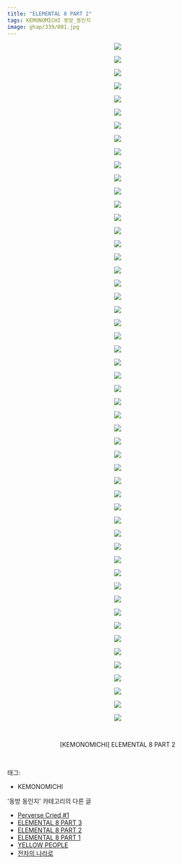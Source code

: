 ```yaml
---
title: "ELEMENTAL 8 PART 2"
tags: KEMONOMICHI 동방_동인지
image: ghap/339/001.jpg
---
```

<div class="article">
<p style="text-align: center; clear: none; float: none;"><img src="{{ site.nasurl }}/ghap/339/001.jpg"/></p>
<p style="text-align: center; clear: none; float: none;"><img src="{{ site.nasurl }}/ghap/339/002.jpg"/></p>
<p style="text-align: center; clear: none; float: none;"><img src="{{ site.nasurl }}/ghap/339/003.jpg"/></p>
<p style="text-align: center; clear: none; float: none;"><img src="{{ site.nasurl }}/ghap/339/004.jpg"/></p>
<p style="text-align: center; clear: none; float: none;"><img src="{{ site.nasurl }}/ghap/339/005.jpg"/></p>
<p style="text-align: center; clear: none; float: none;"><img src="{{ site.nasurl }}/ghap/339/006.jpg"/></p>
<p style="text-align: center; clear: none; float: none;"><img src="{{ site.nasurl }}/ghap/339/007.jpg"/></p>
<p style="text-align: center; clear: none; float: none;"><img src="{{ site.nasurl }}/ghap/339/008.jpg"/></p>
<p style="text-align: center; clear: none; float: none;"><img src="{{ site.nasurl }}/ghap/339/009.jpg"/></p>
<p style="text-align: center; clear: none; float: none;"><img src="{{ site.nasurl }}/ghap/339/010.jpg"/></p>
<p style="text-align: center; clear: none; float: none;"><img src="{{ site.nasurl }}/ghap/339/011.jpg"/></p>
<p style="text-align: center; clear: none; float: none;"><img src="{{ site.nasurl }}/ghap/339/012.jpg"/></p>
<p style="text-align: center; clear: none; float: none;"><img src="{{ site.nasurl }}/ghap/339/013.jpg"/></p>
<p style="text-align: center; clear: none; float: none;"><img src="{{ site.nasurl }}/ghap/339/014.jpg"/></p>
<p style="text-align: center; clear: none; float: none;"><img src="{{ site.nasurl }}/ghap/339/015.jpg"/></p>
<p style="text-align: center; clear: none; float: none;"><img src="{{ site.nasurl }}/ghap/339/016.jpg"/></p>
<p style="text-align: center; clear: none; float: none;"><img src="{{ site.nasurl }}/ghap/339/017.jpg"/></p>
<p style="text-align: center; clear: none; float: none;"><img src="{{ site.nasurl }}/ghap/339/018.jpg"/></p>
<p style="text-align: center; clear: none; float: none;"><img src="{{ site.nasurl }}/ghap/339/019.jpg"/></p>
<p style="text-align: center; clear: none; float: none;"><img src="{{ site.nasurl }}/ghap/339/020.jpg"/></p>
<p style="text-align: center; clear: none; float: none;"><img src="{{ site.nasurl }}/ghap/339/021.jpg"/></p>
<p style="text-align: center; clear: none; float: none;"><img src="{{ site.nasurl }}/ghap/339/022.jpg"/></p>
<p style="text-align: center; clear: none; float: none;"><img src="{{ site.nasurl }}/ghap/339/023.jpg"/></p>
<p style="text-align: center; clear: none; float: none;"><img src="{{ site.nasurl }}/ghap/339/024.jpg"/></p>
<p style="text-align: center; clear: none; float: none;"><img src="{{ site.nasurl }}/ghap/339/025.jpg"/></p>
<p style="text-align: center; clear: none; float: none;"><img src="{{ site.nasurl }}/ghap/339/026.jpg"/></p>
<p style="text-align: center; clear: none; float: none;"><img src="{{ site.nasurl }}/ghap/339/027.jpg"/></p>
<p style="text-align: center; clear: none; float: none;"><img src="{{ site.nasurl }}/ghap/339/028.jpg"/></p>
<p style="text-align: center; clear: none; float: none;"><img src="{{ site.nasurl }}/ghap/339/029.jpg"/></p>
<p style="text-align: center; clear: none; float: none;"><img src="{{ site.nasurl }}/ghap/339/030.jpg"/></p>
<p style="text-align: center; clear: none; float: none;"><img src="{{ site.nasurl }}/ghap/339/031.jpg"/></p>
<p style="text-align: center; clear: none; float: none;"><img src="{{ site.nasurl }}/ghap/339/032.jpg"/></p>
<p style="text-align: center; clear: none; float: none;"><img src="{{ site.nasurl }}/ghap/339/033.jpg"/></p>
<p style="text-align: center; clear: none; float: none;"><img src="{{ site.nasurl }}/ghap/339/034.jpg"/></p>
<p style="text-align: center; clear: none; float: none;"><img src="{{ site.nasurl }}/ghap/339/035.jpg"/></p>
<p style="text-align: center; clear: none; float: none;"><img src="{{ site.nasurl }}/ghap/339/036.jpg"/></p>
<p style="text-align: center; clear: none; float: none;"><img src="{{ site.nasurl }}/ghap/339/037.jpg"/></p>
<p style="text-align: center; clear: none; float: none;"><img src="{{ site.nasurl }}/ghap/339/038.jpg"/></p>
<p style="text-align: center; clear: none; float: none;"><img src="{{ site.nasurl }}/ghap/339/039.jpg"/></p>
<p style="text-align: center; clear: none; float: none;"><img src="{{ site.nasurl }}/ghap/339/040.jpg"/></p>
<p style="text-align: center; clear: none; float: none;"><img src="{{ site.nasurl }}/ghap/339/041.jpg"/></p>
<p style="text-align: center; clear: none; float: none;"><img src="{{ site.nasurl }}/ghap/339/042.jpg"/></p>
<p style="text-align: center; clear: none; float: none;"><img src="{{ site.nasurl }}/ghap/339/043.jpg"/></p>
<p style="text-align: center; clear: none; float: none;"><img src="{{ site.nasurl }}/ghap/339/044.jpg"/></p>
<p style="text-align: center; clear: none; float: none;"><img src="{{ site.nasurl }}/ghap/339/045.jpg"/></p>
<p style="text-align: center; clear: none; float: none;"><img src="{{ site.nasurl }}/ghap/339/046.jpg"/></p>
<p style="text-align: center; clear: none; float: none;"><img src="{{ site.nasurl }}/ghap/339/047.jpg"/></p>
<p style="text-align: center; clear: none; float: none;"><img src="{{ site.nasurl }}/ghap/339/048.jpg"/></p>
<p style="text-align: center; clear: none; float: none;"><img src="{{ site.nasurl }}/ghap/339/049.jpg"/></p>
<p style="text-align: center; clear: none; float: none;"><img src="{{ site.nasurl }}/ghap/339/050.jpg"/></p>
<p style="text-align: center; clear: none; float: none;"><img src="{{ site.nasurl }}/ghap/339/051.jpg"/></p>
<p style="text-align: center; clear: none; float: none;"><img src="{{ site.nasurl }}/ghap/339/052.jpg"/></p>
<p style="text-align: center; clear: none; float: none;"><br/></p>
<p style="text-align: center; clear: none; float: none;">[KEMONOMICHI] ELEMENTAL 8 PART 2</p>
<p><br/></p>
</div><div class="tagTrail">
<p>태그: </p>
<ul>
<li>KEMONOMICHI</li>
</ul>
</div><div class="another">
<p>'동방 동인지' 카테고리의 다른 글</p>
<ul>
<li><a href="/2016-06-20-ghap_343">Perverse Cried #1</a></li>
<li><a href="/2016-06-20-ghap_340">ELEMENTAL 8 PART 3</a></li>
<li><a href="/2016-06-20-ghap_339">ELEMENTAL 8 PART 2</a></li>
<li><a href="/2016-06-20-ghap_338">ELEMENTAL 8 PART 1</a></li>
<li><a href="/2016-06-20-ghap_337">YELLOW PEOPLE</a></li>
<li><a href="/2016-06-20-ghap_336">전차의 나라로</a></li>
</ul>
</div><div class="cb_module cb_fluid">
<div class="cb_wrt cb_profile">
</div><!-- commentList close -->
</div>